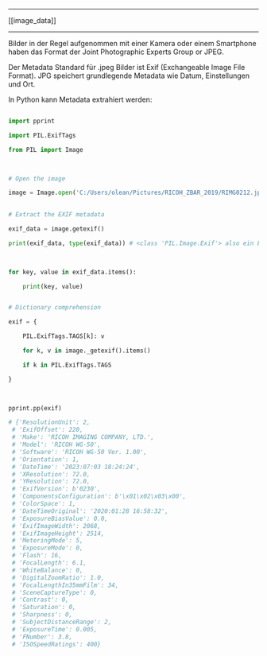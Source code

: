 ___
[[image_data]]
___
Bilder in der Regel aufgenommen mit einer Kamera oder einem Smartphone haben das Format der Joint Photographic Experts Group or JPEG.

Der Metadata Standard für .jpeg Bilder ist Exif (Exchangeable Image File Format). JPG speichert grundlegende Metadata wie Datum, Einstellungen und Ort.

In Python kann Metadata extrahiert werden:
```python

import pprint

import PIL.ExifTags

from PIL import Image

  

# Open the image

image = Image.open('C:/Users/olean/Pictures/RICOH_ZBAR_2019/RIMG0212.jpg')

  
# Extract the EXIF metadata

exif_data = image.getexif()

print(exif_data, type(exif_data)) # <class 'PIL.Image.Exif'> also ein Exif-Objekt

  

for key, value in exif_data.items():

    print(key, value)


# Dictionary comprehension

exif = {

    PIL.ExifTags.TAGS[k]: v

    for k, v in image._getexif().items()

    if k in PIL.ExifTags.TAGS

}

  

pprint.pp(exif)

# {'ResolutionUnit': 2,
 # 'ExifOffset': 220,
 # 'Make': 'RICOH IMAGING COMPANY, LTD.',
 # 'Model': 'RICOH WG-50',
 # 'Software': 'RICOH WG-50 Ver. 1.00',
 # 'Orientation': 1,
 # 'DateTime': '2023:07:03 18:24:24',
 # 'XResolution': 72.0,
 # 'YResolution': 72.0,
 # 'ExifVersion': b'0230',
 # 'ComponentsConfiguration': b'\x01\x02\x03\x00',
 # 'ColorSpace': 1,
 # 'DateTimeOriginal': '2020:01:28 16:58:32',
 # 'ExposureBiasValue': 0.0,
 # 'ExifImageWidth': 2068,
 # 'ExifImageHeight': 2514,
 # 'MeteringMode': 5,
 # 'ExposureMode': 0,
 # 'Flash': 16,
 # 'FocalLength': 6.1,
 # 'WhiteBalance': 0,
 # 'DigitalZoomRatio': 1.0,
 # 'FocalLengthIn35mmFilm': 34,
 # 'SceneCaptureType': 0,
 # 'Contrast': 0,
 # 'Saturation': 0,
 # 'Sharpness': 0,
 # 'SubjectDistanceRange': 2,
 # 'ExposureTime': 0.005,
 # 'FNumber': 3.8,
 # 'ISOSpeedRatings': 400}
```